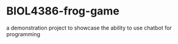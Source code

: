 # BIOL4386-frog-game
a demonstration project to showcase the ability to use chatbot for programming
